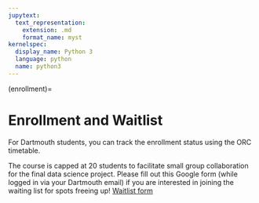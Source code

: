 ```yaml
---
jupytext:
  text_representation:
    extension: .md
    format_name: myst
kernelspec:
  display_name: Python 3
  language: python
  name: python3
---
```


(enrollment)=

# Enrollment and Waitlist

For Dartmouth students, you can track the enrollment status using the ORC timetable.

The course is capped at 20 students to facilitate small group collaboration for the final data science project. Please fill out this Google form (while logged in via your Dartmouth email) if you are interested in joining the waiting list for spots freeing up! [Waitlist form](https://docs.google.com/forms/d/e/1FAIpQLScxTwR9A8gZ1_uvlEzCtsVFaoQnXmaYQq3kNdfG5Tv3ECUrcA/viewform)

